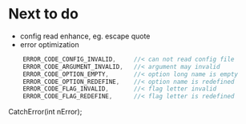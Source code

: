 # Next to do

* config read enhance, eg. escape quote
* error optimization

```cpp
    ERROR_CODE_CONFIG_INVALID,     //< can not read config file
    ERROR_CODE_ARGUMENT_INVALID,   //< argument may invalid
    ERROR_CODE_OPTION_EMPTY,       //< option long name is empty
    ERROR_CODE_OPTION_REDEFINE,    //< option name is redefined
    ERROR_CODE_FLAG_INVALID,       //< flag letter invalid
    ERROR_CODE_FLAG_REDEFINE,      //< flag letter is redefined
```

CatchError(int nError);
